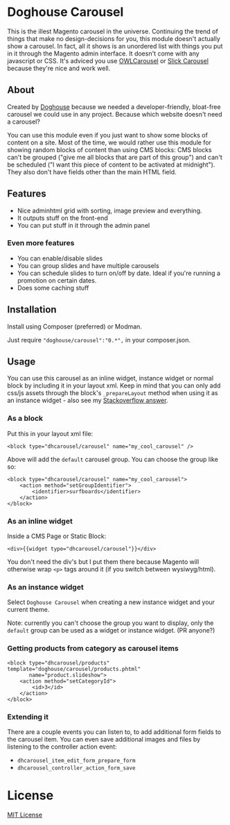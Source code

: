 Doghouse Carousel
=================

This is the illest Magento carousel in the universe. Continuing the trend of things that make no design-decisions for you, this module doesn't actually show a carousel. In fact, all it shows is an unordered list with things you put in it through the Magento admin interface. It doesn't come with any javascript or CSS. It's adviced you use [OWLCarousel](http://owlgraphic.com/owlcarousel/) or [Slick Carousel](http://kenwheeler.github.io/slick/) because they're nice and work well.

## About

Created by [Doghouse](http://doghouse.agency/) because we needed a developer-friendly, bloat-free carousel we could use in any project. Because which website doesn't need a carousel?

You can use this module even if you just want to show some blocks of content on a site. Most of the time, we would rather use this module for showing random blocks of content than using CMS blocks: CMS blocks can't be grouped ("give me all blocks that are part of this group") and can't be scheduled ("I want this piece of content to be activated at midnight"). They also don't have fields other than the main HTML field.

## Features

- Nice adminhtml grid with sorting, image preview and everything.
- It outputs stuff on the front-end
- You can put stuff in it through the admin panel

### Even more features

- You can enable/disable slides
- You can group slides and have multiple carousels
- You can schedule slides to turn on/off by date. Ideal if you're running a promotion on certain dates.
- Does some caching stuff

## Installation

Install using Composer (preferred) or Modman.

Just require `"doghouse/carousel":"0.*",` in your composer.json.

## Usage

You can use this carousel as an inline widget, instance widget or normal block by including it in your layout xml. Keep in mind that you can only add css/js assets through the block's `_prepareLayout` method when using it as an instance widget - also see my [Stackoverflow answer](http://stackoverflow.com/a/21109065/896657).

### As a block

Put this in your layout xml file:

    <block type="dhcarousel/carousel" name="my_cool_carousel" />

Above will add the `default` carousel group. You can choose the group like so:

    <block type="dhcarousel/carousel" name="my_cool_carousel">
        <action method="setGroupIdentifier">
            <identifier>surfboards</identifier>
        </action>
    </block>

### As an inline widget

Inside a CMS Page or Static Block:

    <div>{{widget type="dhcarousel/carousel"}}</div>

You don't need the div's but I put them there because Magento will otherwise wrap `<p>` tags around it (if you switch between wysiwyg/html).

### As an instance widget

Select `Doghouse Carousel` when creating a new instance widget and your current theme.

Note: currently you can't choose the group you want to display, only the `default` group can be used as a widget or instance widget. (PR anyone?)

### Getting products from category as carousel items

```
<block type="dhcarousel/products" template="doghouse/carousel/products.phtml"
       name="product.slideshow">
    <action method="setCategoryId">
        <id>3</id>
    </action>
</block>
```


### Extending it

There are a couple events you can listen to, to add additional form fields to the carousel item. You can even save additional images and files by listening to the controller action event:
 - `dhcarousel_item_edit_form_prepare_form`
 - `dhcarousel_controller_action_form_save`

# License

[MIT License](https://opensource.org/licenses/MIT)

